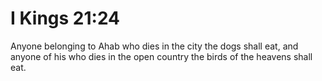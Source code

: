 # I Kings 21:24

Anyone belonging to Ahab who dies in the city the dogs shall eat, and anyone of his who dies in the open country the birds of the heavens shall eat.
